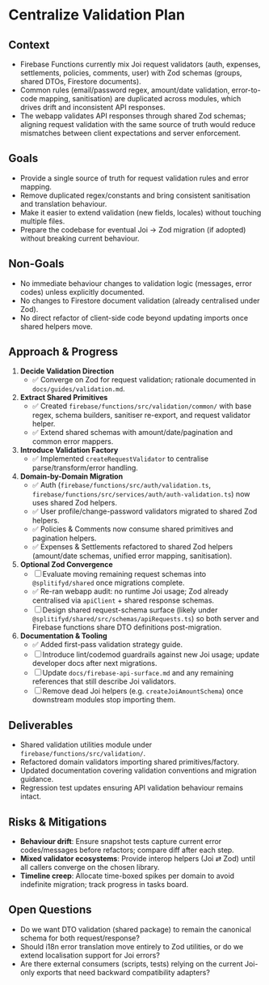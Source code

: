 # Centralize Validation Plan

## Context
- Firebase Functions currently mix Joi request validators (auth, expenses, settlements, policies, comments, user) with Zod schemas (groups, shared DTOs, Firestore documents).
- Common rules (email/password regex, amount/date validation, error-to-code mapping, sanitisation) are duplicated across modules, which drives drift and inconsistent API responses.
- The webapp validates API responses through shared Zod schemas; aligning request validation with the same source of truth would reduce mismatches between client expectations and server enforcement.

## Goals
- Provide a single source of truth for request validation rules and error mapping.
- Remove duplicated regex/constants and bring consistent sanitisation and translation behaviour.
- Make it easier to extend validation (new fields, locales) without touching multiple files.
- Prepare the codebase for eventual Joi → Zod migration (if adopted) without breaking current behaviour.

## Non-Goals
- No immediate behaviour changes to validation logic (messages, error codes) unless explicitly documented.
- No changes to Firestore document validation (already centralised under Zod).
- No direct refactor of client-side code beyond updating imports once shared helpers move.

## Approach & Progress
1. **Decide Validation Direction**
   - ✅ Converge on Zod for request validation; rationale documented in `docs/guides/validation.md`.
2. **Extract Shared Primitives**
   - ✅ Created `firebase/functions/src/validation/common/` with base regex, schema builders, sanitiser re-export, and request validator helper.
   - ✅ Extend shared schemas with amount/date/pagination and common error mappers.
3. **Introduce Validation Factory**
   - ✅ Implemented `createRequestValidator` to centralise parse/transform/error handling.
4. **Domain-by-Domain Migration**
   - ✅ Auth (`firebase/functions/src/auth/validation.ts`, `firebase/functions/src/services/auth/auth-validation.ts`) now uses shared Zod helpers.
   - ✅ User profile/change-password validators migrated to shared Zod helpers.
   - ✅ Policies & Comments now consume shared primitives and pagination helpers.
   - ✅ Expenses & Settlements refactored to shared Zod helpers (amount/date schemas, unified error mapping, sanitisation).
5. **Optional Zod Convergence**
   - ☐ Evaluate moving remaining request schemas into `@splitifyd/shared` once migrations complete.
   - ✅ Re-ran webapp audit: no runtime Joi usage; Zod already centralised via `apiClient` + shared response schemas.
   - ☐ Design shared request-schema surface (likely under `@splitifyd/shared/src/schemas/apiRequests.ts`) so both server and Firebase functions share DTO definitions post-migration.
6. **Documentation & Tooling**
   - ✅ Added first-pass validation strategy guide.
   - ☐ Introduce lint/codemod guardrails against new Joi usage; update developer docs after next migrations.
   - ☐ Update `docs/firebase-api-surface.md` and any remaining references that still describe Joi validators.
   - ☐ Remove dead Joi helpers (e.g. `createJoiAmountSchema`) once downstream modules stop importing them.

## Deliverables
- Shared validation utilities module under `firebase/functions/src/validation/`.
- Refactored domain validators importing shared primitives/factory.
- Updated documentation covering validation conventions and migration guidance.
- Regression test updates ensuring API validation behaviour remains intact.

## Risks & Mitigations
- **Behaviour drift**: Ensure snapshot tests capture current error codes/messages before refactors; compare diff after each step.
- **Mixed validator ecosystems**: Provide interop helpers (Joi ⇄ Zod) until all callers converge on the chosen library.
- **Timeline creep**: Allocate time-boxed spikes per domain to avoid indefinite migration; track progress in tasks board.

## Open Questions
- Do we want DTO validation (shared package) to remain the canonical schema for both request/response?
- Should i18n error translation move entirely to Zod utilities, or do we extend localisation support for Joi errors?
- Are there external consumers (scripts, tests) relying on the current Joi-only exports that need backward compatibility adapters?
